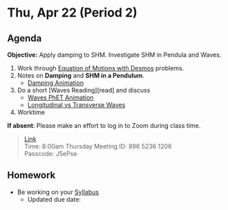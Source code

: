 Thu, Apr 22 (Period 2)
==================    
  
Agenda    
---------    
**Objective:** Apply damping to SHM.  Investigate SHM in Pendula and Waves.
  
1.  Work through [Equation of Motions with Desmos](https://avon.schoology.com/page/4872547273) problems.  
2. Notes on **Damping** and **SHM in a Pendulum**.
	- [Damping Animation](https://www.geogebra.org/m/sAAwEXgy)
3. Do a short [Waves Reading][read] and discuss
	- [Waves PhET Animation](https://phet.colorado.edu/sims/html/wave-on-a-string/latest/wave-on-a-string_en.html)
	- [Longitudinal vs Transverse Waves](https://www.acs.psu.edu/drussell/demos/waves/wavemotion.html)
4. Worktime

  
**If absent**: Please make an effort to log in to Zoom during class time.

> [Link](https://us02web.zoom.us/j/89652361206?pwd=L3ZYQzBGNitFK0J6K1M4Nk1iM1dYQT09)    
> Time: 8:00am Thursday
> Meeting ID: 896 5236 1206    
> Passcode: J5ePse   
  
Homework     
-------------    
- Be working on your [Syllabus][syl] 
	- Updated due date:
  
[syl]: https://avon.schoology.com/course/2624603229/materials?f=369843503
[lab]: https://avon.schoology.com/assignment/4882381987/
<!--stackedit_data:
eyJoaXN0b3J5IjpbMzc0MzM5MjMzLC0zNDkwMzI4MSwtOTYwMD
Q2MDUyLDEzNzg1NDU4MDQsMTQwNjQxMzI2NSwtMjQ1MTA4ODcz
LDExOTUwNTYzMTgsMjAxMzA1NjUzMiwtMjExOTkzODAyNCwtMT
IyNDg4MjY1NCwtMzE4MDQ2NDAyLC0xNzkyODgyNDgsLTQxMTU5
NDc3OSwtMTMwMDYwMjM3MywtMTAwMTY5NTMwNCwxMTkzNjg2MD
I2LC0xNzk4MTAxNjYsLTE0NTg2ODk1NjIsLTkxNzkyODQyMiwt
MTI0MjUyNjYxM119
-->